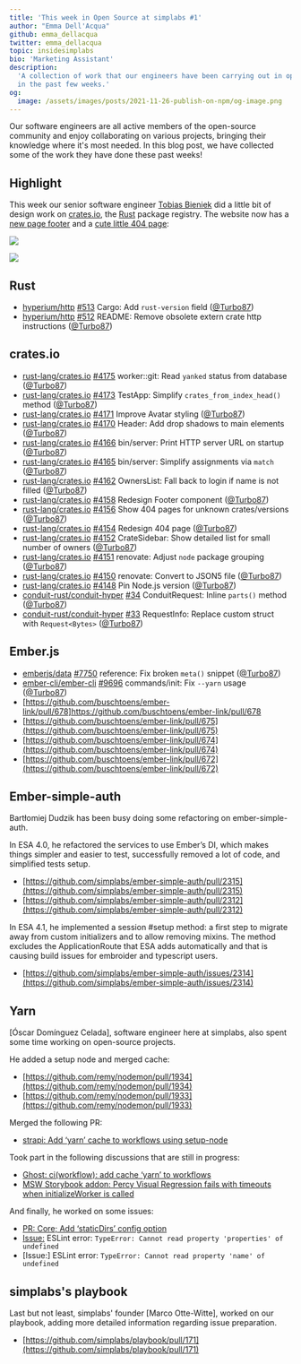 ```yaml
---
title: 'This week in Open Source at simplabs #1'
author: "Emma Dell'Acqua"
github: emma_dellacqua
twitter: emma_dellacqua
topic: insidesimplabs
bio: 'Marketing Assistant'
description:
  'A collection of work that our engineers have been carrying out in open-source
  in the past few weeks.'
og:
  image: /assets/images/posts/2021-11-26-publish-on-npm/og-image.png
---
```


Our software engineers are all active members of the open-source community and
enjoy collaborating on various projects, bringing their knowledge where it's
most needed. In this blog post, we have collected some of the work they have
done these past weeks!

<!--break-->

## Highlight

This week our senior software engineer [Tobias Bieniek] did a little bit of
design work on [crates.io], the [Rust] package registry. The website now has a
[new page footer](https://github.com/rust-lang/crates.io/pull/4158) and a
[cute little 404 page](https://github.com/rust-lang/crates.io/pull/4154):

![](https://user-images.githubusercontent.com/141300/141307167-e3fd2914-064f-4076-b415-fc12a8f8bcbe.png)

![](https://user-images.githubusercontent.com/141300/141186277-0706150c-86ca-4fa1-8114-03f9bd900df7.png)

## Rust

- [hyperium/http] [#513](https://github.com/hyperium/http/pull/513) Cargo: Add
  `rust-version` field ([@Turbo87])
- [hyperium/http] [#512](https://github.com/hyperium/http/pull/512) README:
  Remove obsolete extern crate http instructions ([@Turbo87])

## crates.io

- [rust-lang/crates.io]
  [#4175](https://github.com/rust-lang/crates.io/pull/4175) worker::git: Read
  `yanked` status from database ([@Turbo87])
- [rust-lang/crates.io]
  [#4173](https://github.com/rust-lang/crates.io/pull/4173) TestApp: Simplify
  `crates_from_index_head()` method ([@Turbo87])
- [rust-lang/crates.io]
  [#4171](https://github.com/rust-lang/crates.io/pull/4171) Improve Avatar
  styling ([@Turbo87])
- [rust-lang/crates.io]
  [#4170](https://github.com/rust-lang/crates.io/pull/4170) Header: Add drop
  shadows to main elements ([@Turbo87])
- [rust-lang/crates.io]
  [#4166](https://github.com/rust-lang/crates.io/pull/4166) bin/server: Print
  HTTP server URL on startup ([@Turbo87])
- [rust-lang/crates.io]
  [#4165](https://github.com/rust-lang/crates.io/pull/4165) bin/server: Simplify
  assignments via `match` ([@Turbo87])
- [rust-lang/crates.io]
  [#4162](https://github.com/rust-lang/crates.io/pull/4162) OwnersList: Fall
  back to login if name is not filled ([@Turbo87])
- [rust-lang/crates.io]
  [#4158](https://github.com/rust-lang/crates.io/pull/4158) Redesign Footer
  component ([@Turbo87])
- [rust-lang/crates.io]
  [#4156](https://github.com/rust-lang/crates.io/pull/4156) Show 404 pages for
  unknown crates/versions ([@Turbo87])
- [rust-lang/crates.io]
  [#4154](https://github.com/rust-lang/crates.io/pull/4154) Redesign 404 page
  ([@Turbo87])
- [rust-lang/crates.io]
  [#4152](https://github.com/rust-lang/crates.io/pull/4152) CrateSidebar: Show
  detailed list for small number of owners ([@Turbo87])
- [rust-lang/crates.io]
  [#4151](https://github.com/rust-lang/crates.io/pull/4151) renovate: Adjust
  `node` package grouping ([@Turbo87])
- [rust-lang/crates.io]
  [#4150](https://github.com/rust-lang/crates.io/pull/4150) renovate: Convert to
  JSON5 file ([@Turbo87])
- [rust-lang/crates.io]
  [#4148](https://github.com/rust-lang/crates.io/pull/4148) Pin Node.js version
  ([@Turbo87])
- [conduit-rust/conduit-hyper]
  [#34](https://github.com/conduit-rust/conduit-hyper/pull/34) ConduitRequest:
  Inline `parts()` method ([@Turbo87])
- [conduit-rust/conduit-hyper]
  [#33](https://github.com/conduit-rust/conduit-hyper/pull/33) RequestInfo:
  Replace custom struct with `Request<Bytes>` ([@Turbo87])

## Ember.js

- [emberjs/data] [#7750](https://github.com/emberjs/data/pull/7750) reference:
  Fix broken `meta()` snippet ([@Turbo87])
- [ember-cli/ember-cli]
  [#9696](https://github.com/ember-cli/ember-cli/pull/9696) commands/init: Fix
  `--yarn` usage ([@Turbo87])
- [https://github.com/buschtoens/ember-link/pull/678]https://github.com/buschtoens/ember-link/pull/678
- [https://github.com/buschtoens/ember-link/pull/675](https://github.com/buschtoens/ember-link/pull/675)
- [https://github.com/buschtoens/ember-link/pull/674](https://github.com/buschtoens/ember-link/pull/674)
- [https://github.com/buschtoens/ember-link/pull/672](https://github.com/buschtoens/ember-link/pull/672)

[hyperium/http]: https://github.com/hyperium/http/
[rust-lang/crates.io]: https://github.com/rust-lang/crates.io/
[conduit-rust/conduit-hyper]: https://github.com/conduit-rust/conduit-hyper/
[emberjs/data]: https://github.com/emberjs/data/
[ember-cli/ember-cli]: https://github.com/ember-cli/ember-cli/
[tobias bieniek]: https://github.com/Turbo87/
[crates.io]: https://crates.io/
[rust]: https://rust-lang.org/
[@turbo87]: https://github.com/Turbo87/
[contact]: https://simplabs.com/contact/

## Ember-simple-auth

Bartłomiej Dudzik has been busy doing some
refactoring on ember-simple-auth.

In ESA 4.0, he refactored the services to use Ember’s DI, which makes things
simpler and easier to test, successfully removed a lot of code, and simplified
tests setup.

- [https://github.com/simplabs/ember-simple-auth/pull/2315](https://github.com/simplabs/ember-simple-auth/pull/2315)
- [https://github.com/simplabs/ember-simple-auth/pull/2312](https://github.com/simplabs/ember-simple-auth/pull/2312)

In ESA 4.1, he implemented a session #setup method: a first step to migrate away
from custom initializers and to allow removing mixins. The method excludes the
ApplicationRoute that ESA adds automatically and that is causing build issues
for embroider and typescript users.

- [https://github.com/simplabs/ember-simple-auth/issues/2314](https://github.com/simplabs/ember-simple-auth/issues/2314)

## Yarn

[Óscar Domínguez Celada], software engineer here at simplabs, also spent some
time working on open-source projects.

He added a setup node and merged cache:

- [https://github.com/remy/nodemon/pull/1934](https://github.com/remy/nodemon/pull/1934)
- [https://github.com/remy/nodemon/pull/1933](https://github.com/remy/nodemon/pull/1933)

Merged the following PR:

- [strapi: Add ‘yarn’ cache to workflows using setup-node](https://github.com/strapi/strapi/pull/11531)

Took part in the following discussions that are still in progress:

- [Ghost: ci(workflow): add cache ‘yarn’ to workflows](https://github.com/TryGhost/Ghost/pull/13716)
- [MSW Storybook addon: Percy Visual Regression fails with timeouts when initializeWorker is called](https://github.com/mswjs/msw-storybook-addon/issues/55)

And finally, he worked on some issues:

- [PR: Core; Add ‘staticDirs’ config option](https://github.com/storybookjs/storybook/pull/15969)
- [Issue:](https://github.com/storybookjs/eslint-plugin-storybook/issues/5) ESLint
  error: `TypeError: Cannot read property 'properties' of undefined`
- [Issue:] ESLint error: `TypeError: Cannot read property 'name' of undefined`

## simplabs's playbook

Last but not least, simplabs' founder [Marco Otte-Witte], worked on our
playbook, adding more detailed information regarding issue preparation.

- [https://github.com/simplabs/playbook/pull/171](https://github.com/simplabs/playbook/pull/171)
